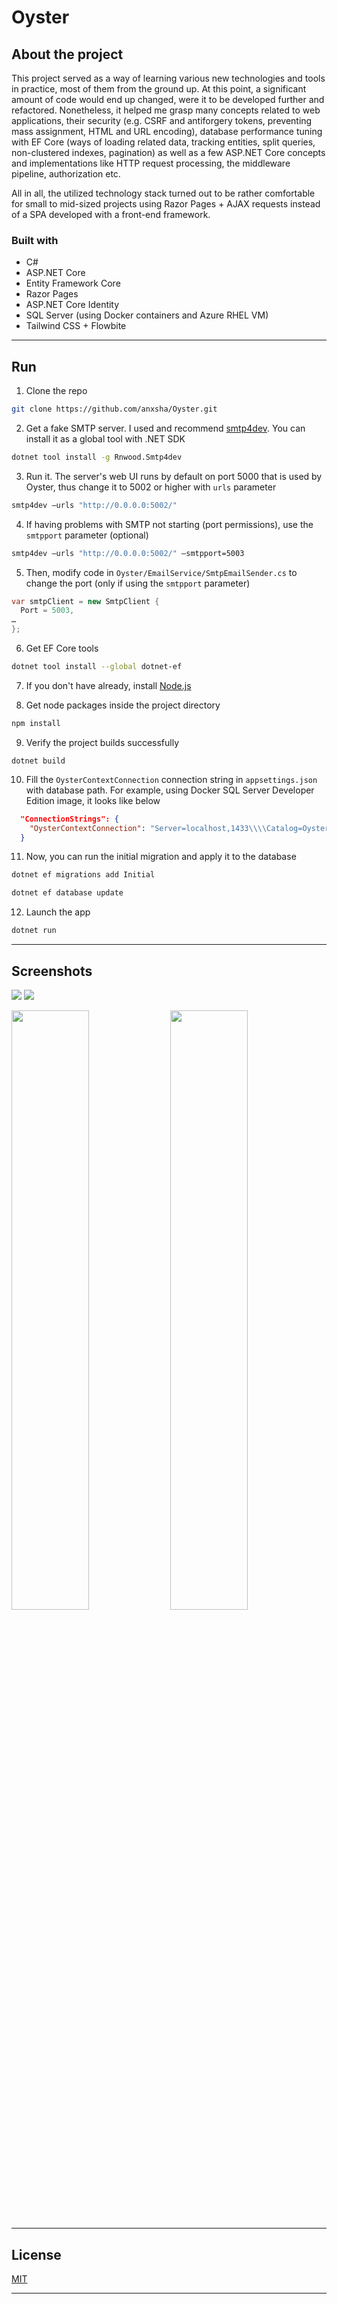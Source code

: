 # Oyster

## About the project

This project served as a way of learning various new technologies and tools in practice, most of them from the ground up. At this point, a significant amount of code would end up changed, were it to be developed further and refactored.
Nonetheless, it helped me grasp many concepts related to web applications, their security (e.g. CSRF and antiforgery tokens, preventing mass assignment, HTML and URL encoding), database performance tuning with EF Core (ways of loading related data, tracking entities, split queries, non-clustered indexes, pagination) as well as a few ASP.NET Core concepts and implementations like HTTP request processing, the middleware pipeline, authorization etc.

All in all, the utilized technology stack turned out to be rather comfortable for small to mid-sized projects using Razor Pages + AJAX requests instead of a SPA developed with a front-end framework.

### Built with

- C#
- ASP.NET Core
- Entity Framework Core
- Razor Pages
- ASP.NET Core Identity
- SQL Server (using Docker containers and Azure RHEL VM)
- Tailwind CSS + Flowbite

---

## Run

1. Clone the repo

```bash
git clone https://github.com/anxsha/Oyster.git
```

2. Get a fake SMTP server. I used and recommend [smtp4dev](https://github.com/rnwood/smtp4dev). You can install it as a global tool with .NET SDK

```bash
dotnet tool install -g Rnwood.Smtp4dev
```

  3. Run it. The server's web UI runs by default on port 5000 that is used by Oyster, thus change it to 5002 or higher with `urls` parameter

```bash
smtp4dev —urls "http://0.0.0.0:5002/"
```

4. If having problems with SMTP not starting (port permissions), use the `smtpport` parameter (optional)

```bash
smtp4dev —urls "http://0.0.0.0:5002/" —smtpport=5003
```

5. Then, modify code in `Oyster/EmailService/SmtpEmailSender.cs` to change the port (only if using the `smtpport` parameter)

```csharp
var smtpClient = new SmtpClient {
  Port = 5003, 
…
};
```

6. Get EF Core tools
```bash
dotnet tool install --global dotnet-ef
```

7. If you don't have already, install [Node.js](https://nodejs.org/en/download)

8. Get node packages inside the project directory

```bash
npm install
```
9. Verify the project builds successfully

```
dotnet build
```

10.  Fill the `OysterContextConnection` connection string in `appsettings.json` with database path. For example, using Docker SQL Server Developer Edition image, it looks like below

```json
  "ConnectionStrings": {
    "OysterContextConnection": "Server=localhost,1433\\\\Catalog=OysterDb;Database=OysterDb;User=sa;Password=<YourPassword>;"
  }
```

11. Now, you can run the initial migration and apply it to the database

```bash
dotnet ef migrations add Initial
```

```bash
dotnet ef database update
```

12. Launch the app
```bash
dotnet run
```

---

## Screenshots

<img src="https://user-images.githubusercontent.com/30478993/227748113-a01d77a1-62a8-4bc6-8902-7bd10315c317.png">

<img src="https://user-images.githubusercontent.com/30478993/227748126-98efbb0a-f019-4532-bb47-5f9c83a5a962.png">

<img src="https://user-images.githubusercontent.com/30478993/227748130-bd1b41c7-f0fc-4055-800e-2c57e4009d69.png" width="49.6%"> <img src="https://user-images.githubusercontent.com/30478993/227748144-3ef87d80-26f3-44dc-ab70-9d2527c7c9a3.png" width="49.6%">

---

## License

[MIT](https://choosealicense.com/licenses/mit/)

---
